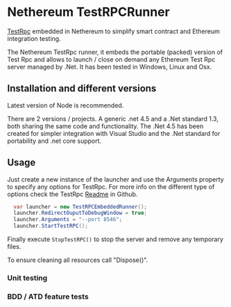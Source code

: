 # Nethereum TestRPCRunner
[TestRpc](https://github.com/ethereumjs/testrpc) embedded in Nethereum to simplify smart contract and Ethereum integration testing. 

The Nethereum TestRpc runner, it embeds the portable (packed) version of Test Rpc and allows to launch / close on demand any Ethereum Test Rpc server managed by .Net.
It has been tested in Windows, Linux and Osx.

## Installation and different versions
Latest version of Node is recommended.

There are 2 versions / projects. A generic .net 4.5 and a .Net standard 1.3, both sharing the same code and functionality. 
The .Net 4.5 has been created for simpler integration with Visual Studio and the .Net standard for portability and .net core support. 

## Usage

Just create a new instance of the launcher and use the Arguments property to specify any options for TestRpc.  For more info on the different type of options check the TestRpc [Readme](https://github.com/ethereumjs/testrpc) in Github.  

```csharp
  var launcher = new TestRPCEmbeddedRunner();
  launcher.RedirectOuputToDebugWindow = true;
  launcher.Arguments = "--port 8546";
  launcher.StartTestRPC();
```
Finally execute  ```StopTestRPC()``` to stop the server and remove any temporary files.

To ensure cleaning all resources call "Dispose()". 

### Unit testing

### BDD / ATD feature tests

